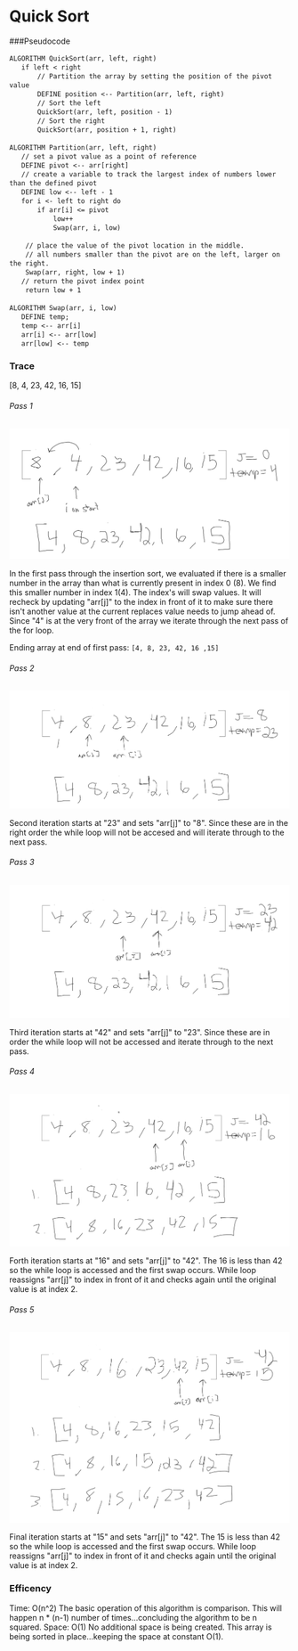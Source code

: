 # Quick Sort

###Pseudocode

 ```
ALGORITHM QuickSort(arr, left, right)
    if left < right
        // Partition the array by setting the position of the pivot value 
        DEFINE position <-- Partition(arr, left, right)
        // Sort the left
        QuickSort(arr, left, position - 1)
        // Sort the right
        QuickSort(arr, position + 1, right)

ALGORITHM Partition(arr, left, right)
    // set a pivot value as a point of reference
    DEFINE pivot <-- arr[right]
    // create a variable to track the largest index of numbers lower than the defined pivot
    DEFINE low <-- left - 1
    for i <- left to right do
        if arr[i] <= pivot
            low++
            Swap(arr, i, low)

     // place the value of the pivot location in the middle.
     // all numbers smaller than the pivot are on the left, larger on the right. 
     Swap(arr, right, low + 1)
    // return the pivot index point
     return low + 1

ALGORITHM Swap(arr, i, low)
    DEFINE temp;
    temp <-- arr[i]
    arr[i] <-- arr[low]
    arr[low] <-- temp
```
      
      
 ### Trace
 
 [8, 4, 23, 42, 16, 15]
 
 ###### Pass 1
 
 ![Iteration 1](assets/itteration-1.png)
 
 In the first pass through the insertion sort, we evaluated if there is a smaller number in the array
 than what is currently present in index 0 (8). We find this smaller number in index 1(4). The index's
 will swap values. It will recheck by updating "arr[j]" to the index in front of it to make sure there
  isn't
 another value at the current replaces value needs to jump ahead of. Since "4" is at the very front of
  the array we iterate through the next pass of the for loop.
  
  Ending array at end of first pass: `[4, 8, 23, 42, 16 ,15]`
 
   
 ###### Pass 2
 
  ![Iteration 2](assets/itteration-2.png)
  
  Second iteration starts at "23" and sets "arr[j]" to "8". Since these are in the right order the while
   loop will not be accesed and will iterate through to the next pass.
  

 ###### Pass 3
 
  ![Iteration 3](assets/itteration-3.png)
  
  Third iteration starts at "42" and sets "arr[j]" to "23". Since these are in order the while loop
   will not be accessed and iterate through to the next pass.
  
  
 ###### Pass 4
   
   ![Iteration 4](assets/itteration-4.png)
   
   Forth iteration starts at "16" and sets "arr[j]" to "42". The 16 is less than 42 so the while loop
    is accessed and the first swap occurs. While loop reassigns "arr[j]" to index in front of it and
     checks again until the original value is at index 2. 
    
 ###### Pass 5
     
   ![Iteration 5](assets/itteration-5.png)
    
    
   Final iteration starts at "15" and sets "arr[j]" to "42". The 15 is less than 42 so the while loop
   is accessed and the first swap occurs. While loop reassigns "arr[j]" to index in front of it and
   checks again until the original value is at index 2. 
   
   
 ### Efficency
 
   Time: O(n^2)
   The basic operation of this algorithm is comparison. This will happen n * (n-1) number of times…concluding the algorithm to be n squared.
   Space: O(1)
   No additional space is being created. This array is being sorted in place…keeping the space at constant O(1).